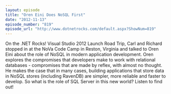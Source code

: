 ```yaml
---
layout: episode
title: "Oren Eini Does NoSQL First"
date: "2012-11-13"
episode_number: "819"
episode_url: "http://www.dotnetrocks.com/default.aspx?ShowNum=819"
---
```


On the .NET Rocks! Visual Studio 2012 Launch Road Trip, Carl and Richard stopped in at the NoVa Code Camp in Reston, Virginia and talked to Oren Eini about the role of NoSQL in modern application development. Oren explores the compromises that developers make to work with relational databases - compromises that are made by reflex, with almost no thought. He makes the case that in many cases, building applications that store data in NoSQL stores (including RavenDB) are simpler, more reliable and faster to develop. So what is the role of SQL Server in this new world? Listen to find out!
